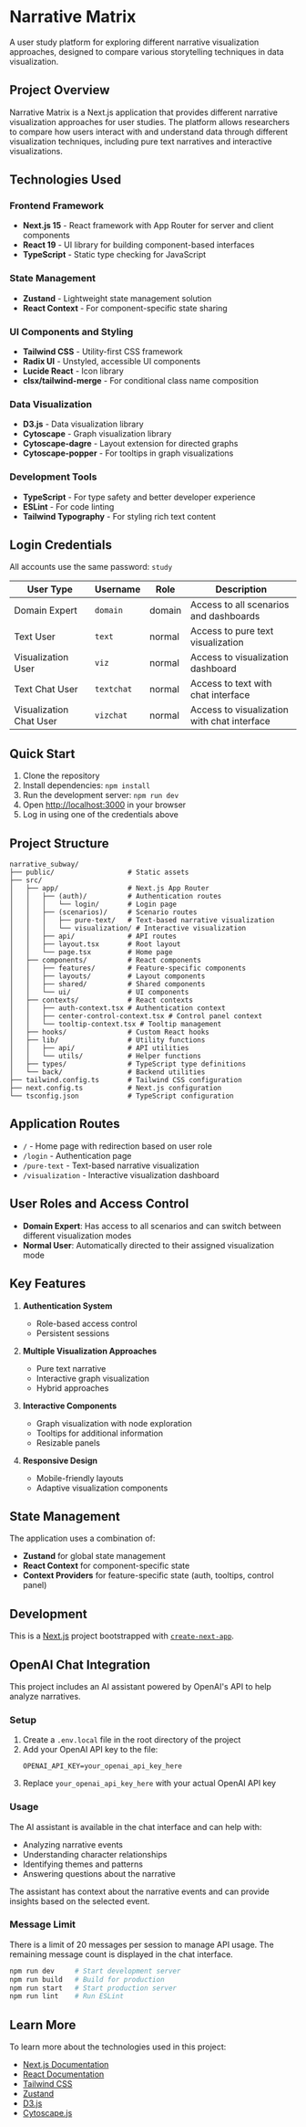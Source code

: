 # Narrative Matrix

A user study platform for exploring different narrative visualization approaches, designed to compare various storytelling techniques in data visualization.

## Project Overview

Narrative Matrix is a Next.js application that provides different narrative visualization approaches for user studies. The platform allows researchers to compare how users interact with and understand data through different visualization techniques, including pure text narratives and interactive visualizations.

## Technologies Used

### Frontend Framework

- **Next.js 15** - React framework with App Router for server and client components
- **React 19** - UI library for building component-based interfaces
- **TypeScript** - Static type checking for JavaScript

### State Management

- **Zustand** - Lightweight state management solution
- **React Context** - For component-specific state sharing

### UI Components and Styling

- **Tailwind CSS** - Utility-first CSS framework
- **Radix UI** - Unstyled, accessible UI components
- **Lucide React** - Icon library
- **clsx/tailwind-merge** - For conditional class name composition

### Data Visualization

- **D3.js** - Data visualization library
- **Cytoscape** - Graph visualization library
- **Cytoscape-dagre** - Layout extension for directed graphs
- **Cytoscape-popper** - For tooltips in graph visualizations

### Development Tools

- **TypeScript** - For type safety and better developer experience
- **ESLint** - For code linting
- **Tailwind Typography** - For styling rich text content

## Login Credentials

All accounts use the same password: `study`

| User Type               | Username   | Role   | Description                                 |
| ----------------------- | ---------- | ------ | ------------------------------------------- |
| Domain Expert           | `domain`   | domain | Access to all scenarios and dashboards      |
| Text User               | `text`     | normal | Access to pure text visualization           |
| Visualization User      | `viz`      | normal | Access to visualization dashboard           |
| Text Chat User          | `textchat` | normal | Access to text with chat interface          |
| Visualization Chat User | `vizchat`  | normal | Access to visualization with chat interface |

## Quick Start

1. Clone the repository
2. Install dependencies: `npm install`
3. Run the development server: `npm run dev`
4. Open [http://localhost:3000](http://localhost:3000) in your browser
5. Log in using one of the credentials above

## Project Structure

```
narrative_subway/
├── public/                  # Static assets
├── src/
│   ├── app/                 # Next.js App Router
│   │   ├── (auth)/          # Authentication routes
│   │   │   └── login/       # Login page
│   │   ├── (scenarios)/     # Scenario routes
│   │   │   ├── pure-text/   # Text-based narrative visualization
│   │   │   └── visualization/ # Interactive visualization
│   │   ├── api/             # API routes
│   │   ├── layout.tsx       # Root layout
│   │   └── page.tsx         # Home page
│   ├── components/          # React components
│   │   ├── features/        # Feature-specific components
│   │   ├── layouts/         # Layout components
│   │   ├── shared/          # Shared components
│   │   └── ui/              # UI components
│   ├── contexts/            # React contexts
│   │   ├── auth-context.tsx # Authentication context
│   │   ├── center-control-context.tsx # Control panel context
│   │   └── tooltip-context.tsx # Tooltip management
│   ├── hooks/               # Custom React hooks
│   ├── lib/                 # Utility functions
│   │   ├── api/             # API utilities
│   │   └── utils/           # Helper functions
│   ├── types/               # TypeScript type definitions
│   └── back/                # Backend utilities
├── tailwind.config.ts       # Tailwind CSS configuration
├── next.config.ts           # Next.js configuration
└── tsconfig.json            # TypeScript configuration
```

## Application Routes

- `/` - Home page with redirection based on user role
- `/login` - Authentication page
- `/pure-text` - Text-based narrative visualization
- `/visualization` - Interactive visualization dashboard

## User Roles and Access Control

- **Domain Expert**: Has access to all scenarios and can switch between different visualization modes
- **Normal User**: Automatically directed to their assigned visualization mode

## Key Features

1. **Authentication System**

   - Role-based access control
   - Persistent sessions

2. **Multiple Visualization Approaches**

   - Pure text narrative
   - Interactive graph visualization
   - Hybrid approaches

3. **Interactive Components**

   - Graph visualization with node exploration
   - Tooltips for additional information
   - Resizable panels

4. **Responsive Design**
   - Mobile-friendly layouts
   - Adaptive visualization components

## State Management

The application uses a combination of:

- **Zustand** for global state management
- **React Context** for component-specific state
- **Context Providers** for feature-specific state (auth, tooltips, control panel)

## Development

This is a [Next.js](https://nextjs.org/) project bootstrapped with [`create-next-app`](https://github.com/vercel/next.js/tree/canary/packages/create-next-app).

## OpenAI Chat Integration

This project includes an AI assistant powered by OpenAI's API to help analyze narratives.

### Setup

1. Create a `.env.local` file in the root directory of the project
2. Add your OpenAI API key to the file:
   ```
   OPENAI_API_KEY=your_openai_api_key_here
   ```
3. Replace `your_openai_api_key_here` with your actual OpenAI API key

### Usage

The AI assistant is available in the chat interface and can help with:

- Analyzing narrative events
- Understanding character relationships
- Identifying themes and patterns
- Answering questions about the narrative

The assistant has context about the narrative events and can provide insights based on the selected event.

### Message Limit

There is a limit of 20 messages per session to manage API usage. The remaining message count is displayed in the chat interface.

```bash
npm run dev     # Start development server
npm run build   # Build for production
npm run start   # Start production server
npm run lint    # Run ESLint
```

## Learn More

To learn more about the technologies used in this project:

- [Next.js Documentation](https://nextjs.org/docs)
- [React Documentation](https://react.dev/)
- [Tailwind CSS](https://tailwindcss.com/docs)
- [Zustand](https://github.com/pmndrs/zustand)
- [D3.js](https://d3js.org/)
- [Cytoscape.js](https://js.cytoscape.org/)
